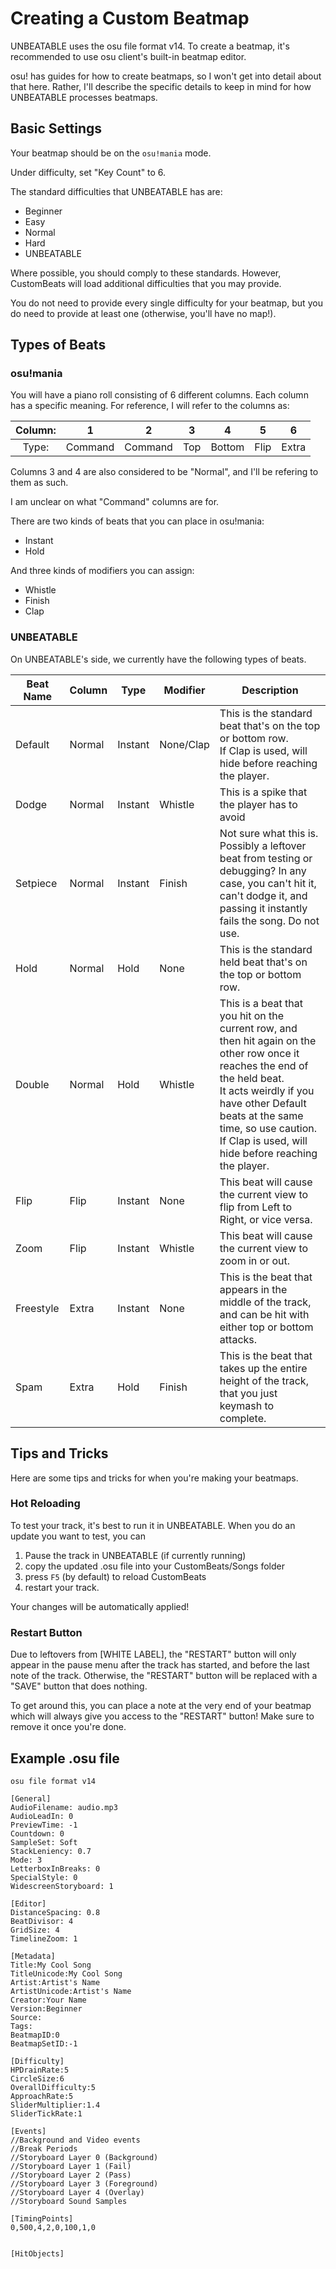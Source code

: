 # Creating a Custom Beatmap

UNBEATABLE uses the osu file format v14. To create a beatmap, it's recommended to use osu client's built-in beatmap editor. 

osu! has guides for how to create beatmaps, so I won't get into detail about that here. Rather, I'll describe the specific details to keep in mind for how UNBEATABLE processes beatmaps.

## Basic Settings

Your beatmap should be on the `osu!mania` mode.

Under difficulty, set "Key Count" to 6.

The standard difficulties that UNBEATABLE has are:
- Beginner
- Easy
- Normal
- Hard
- UNBEATABLE

Where possible, you should comply to these standards. However, CustomBeats will load additional difficulties that you may provide.

You do not need to provide every single difficulty for your beatmap, but you do need to provide at least one (otherwise, you'll have no map!).

## Types of Beats

### osu!mania

You will have a piano roll consisting of 6 different columns. Each column has a specific meaning. For reference, I will refer to the columns as:

| Column: |  1  |  2  |  3  |  4  |  5  |  6  |
| :-----: | :-: | :-: | :-: | :-: | :-: | :-: |
| Type: | Command | Command | Top | Bottom | Flip | Extra |

Columns 3 and 4 are also considered to be "Normal", and I'll be refering to them as such.

I am unclear on what "Command" columns are for.

There are two kinds of beats that you can place in osu!mania:
- Instant
- Hold

And three kinds of modifiers you can assign:
- Whistle
- Finish
- Clap

### UNBEATABLE

On UNBEATABLE's side, we currently have the following types of beats.

| Beat Name | Column | Type | Modifier | Description | 
| --------- | ------ | ---- | -------- | ----------- |
| Default   | Normal | Instant | None/Clap| This is the standard beat that's on the top or bottom row.<br>If Clap is used, will hide before reaching the player.|
| Dodge     | Normal | Instant | Whistle | This is a spike that the player has to avoid
| Setpiece | Normal | Instant | Finish | Not sure what this is. Possibly a leftover beat from testing or debugging? In any case, you can't hit it, can't dodge it, and passing it instantly fails the song. Do not use. |
| Hold | Normal | Hold | None | This is the standard held beat that's on the top or bottom row. |
| Double | Normal | Hold | Whistle | This is a beat that you hit on the current row, and then hit again on the other row once it reaches the end of the held beat. <br>It acts weirdly if you have other Default beats at the same time, so use caution.<br>If Clap is used, will hide before reaching the player. |
| Flip | Flip | Instant | None | This beat will cause the current view to flip from Left to Right, or vice versa. |
| Zoom | Flip | Instant | Whistle | This beat will cause the current view to zoom in or out. |
| Freestyle | Extra | Instant | None | This is the beat that appears in the middle of the track, and can be hit with either top or bottom attacks. |
| Spam | Extra | Hold | Finish | This is the beat that takes up the entire height of the track, that you just keymash to complete. |

## Tips and Tricks

Here are some tips and tricks for when you're making your beatmaps.

### Hot Reloading

To test your track, it's best to run it in UNBEATABLE. When you do an update you want to test, you can 
1. Pause the track in UNBEATABLE (if currently running)
1. copy the updated .osu file into your CustomBeats/Songs folder
1. press `F5` (by default) to reload CustomBeats
1. restart your track.

Your changes will be automatically applied!

### Restart Button

Due to leftovers from [WHITE LABEL], the "RESTART" button will only appear in the pause menu after the track has started, and before the last note of the track. Otherwise, the "RESTART" button will be replaced with a "SAVE" button that does nothing.

To get around this, you can place a note at the very end of your beatmap which will always give you access to the "RESTART" button! Make sure to remove it once you're done.

## Example .osu file

```
osu file format v14

[General]
AudioFilename: audio.mp3
AudioLeadIn: 0
PreviewTime: -1
Countdown: 0
SampleSet: Soft
StackLeniency: 0.7
Mode: 3
LetterboxInBreaks: 0
SpecialStyle: 0
WidescreenStoryboard: 1

[Editor]
DistanceSpacing: 0.8
BeatDivisor: 4
GridSize: 4
TimelineZoom: 1

[Metadata]
Title:My Cool Song
TitleUnicode:My Cool Song
Artist:Artist's Name
ArtistUnicode:Artist's Name
Creator:Your Name
Version:Beginner
Source:
Tags:
BeatmapID:0
BeatmapSetID:-1

[Difficulty]
HPDrainRate:5
CircleSize:6
OverallDifficulty:5
ApproachRate:5
SliderMultiplier:1.4
SliderTickRate:1

[Events]
//Background and Video events
//Break Periods
//Storyboard Layer 0 (Background)
//Storyboard Layer 1 (Fail)
//Storyboard Layer 2 (Pass)
//Storyboard Layer 3 (Foreground)
//Storyboard Layer 4 (Overlay)
//Storyboard Sound Samples

[TimingPoints]
0,500,4,2,0,100,1,0


[HitObjects]
```